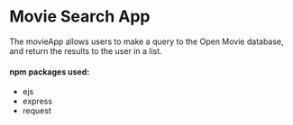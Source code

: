 # Movie Search App
The movieApp allows users to make a query to the Open Movie database, and return the results to the user in a list.
<br/>
<h4> npm packages used: </h4>
<ul>
<li> ejs </li>
<li> express </li>
<li> request </li>
</ul>
